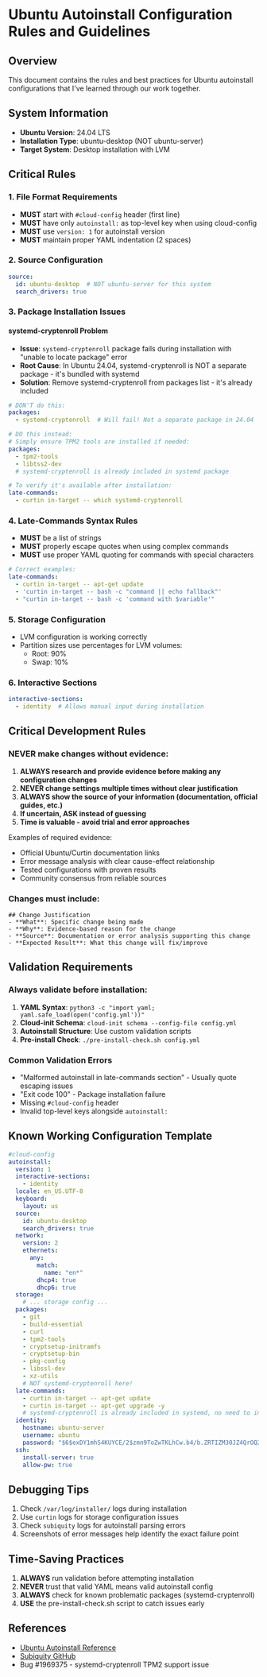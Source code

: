 # Ubuntu Autoinstall Configuration Rules and Guidelines

## Overview
This document contains the rules and best practices for Ubuntu autoinstall configurations that I've learned through our work together.

## System Information
- **Ubuntu Version**: 24.04 LTS
- **Installation Type**: ubuntu-desktop (NOT ubuntu-server)
- **Target System**: Desktop installation with LVM

## Critical Rules

### 1. File Format Requirements
- **MUST** start with `#cloud-config` header (first line)
- **MUST** have only `autoinstall:` as top-level key when using cloud-config
- **MUST** use `version: 1` for autoinstall version
- **MUST** maintain proper YAML indentation (2 spaces)

### 2. Source Configuration
```yaml
source:
  id: ubuntu-desktop  # NOT ubuntu-server for this system
  search_drivers: true
```

### 3. Package Installation Issues

#### systemd-cryptenroll Problem
- **Issue**: `systemd-cryptenroll` package fails during installation with "unable to locate package" error
- **Root Cause**: In Ubuntu 24.04, systemd-cryptenroll is NOT a separate package - it's bundled with systemd
- **Solution**: Remove systemd-cryptenroll from packages list - it's already included

```yaml
# DON'T do this:
packages:
  - systemd-cryptenroll  # Will fail! Not a separate package in 24.04

# DO this instead:
# Simply ensure TPM2 tools are installed if needed:
packages:
  - tpm2-tools
  - libtss2-dev
  # systemd-cryptenroll is already included in systemd package

# To verify it's available after installation:
late-commands:
  - curtin in-target -- which systemd-cryptenroll
```

### 4. Late-Commands Syntax Rules
- **MUST** be a list of strings
- **MUST** properly escape quotes when using complex commands
- **MUST** use proper YAML quoting for commands with special characters

```yaml
# Correct examples:
late-commands:
  - curtin in-target -- apt-get update
  - 'curtin in-target -- bash -c "command || echo fallback"'
  - "curtin in-target -- bash -c 'command with $variable'"
```

### 5. Storage Configuration
- LVM configuration is working correctly
- Partition sizes use percentages for LVM volumes:
  - Root: 90%
  - Swap: 10%

### 6. Interactive Sections
```yaml
interactive-sections:
  - identity  # Allows manual input during installation
```

## Critical Development Rules

### NEVER make changes without evidence:
1. **ALWAYS research and provide evidence before making any configuration changes**
2. **NEVER change settings multiple times without clear justification**
3. **ALWAYS show the source of your information (documentation, official guides, etc.)**
4. **If uncertain, ASK instead of guessing**
5. **Time is valuable - avoid trial and error approaches**

Examples of required evidence:
- Official Ubuntu/Curtin documentation links
- Error message analysis with clear cause-effect relationship
- Tested configurations with proven results
- Community consensus from reliable sources

### Changes must include:
```
## Change Justification
- **What**: Specific change being made
- **Why**: Evidence-based reason for the change
- **Source**: Documentation or error analysis supporting this change
- **Expected Result**: What this change will fix/improve
```

## Validation Requirements

### Always validate before installation:
1. **YAML Syntax**: `python3 -c "import yaml; yaml.safe_load(open('config.yml'))"`
2. **Cloud-init Schema**: `cloud-init schema --config-file config.yml`
3. **Autoinstall Structure**: Use custom validation scripts
4. **Pre-install Check**: `./pre-install-check.sh config.yml`

### Common Validation Errors
- "Malformed autoinstall in late-commands section" - Usually quote escaping issues
- "Exit code 100" - Package installation failure
- Missing `#cloud-config` header
- Invalid top-level keys alongside `autoinstall:`

## Known Working Configuration Template
```yaml
#cloud-config
autoinstall:
  version: 1
  interactive-sections:
    - identity
  locale: en_US.UTF-8
  keyboard:
    layout: us
  source:
    id: ubuntu-desktop
    search_drivers: true
  network:
    version: 2
    ethernets:
      any:
        match:
          name: "en*"
        dhcp4: true
        dhcp6: true
  storage:
    # ... storage config ...
  packages:
    - git
    - build-essential
    - curl
    - tpm2-tools
    - cryptsetup-initramfs
    - cryptsetup-bin
    - pkg-config
    - libssl-dev
    - xz-utils
    # NOT systemd-cryptenroll here!
  late-commands:
    - curtin in-target -- apt-get update
    - curtin in-target -- apt-get upgrade -y
    # systemd-cryptenroll is already included in systemd, no need to install it
  identity:
    hostname: ubuntu-server
    username: ubuntu
    password: "$6$exDY1mhS4KUYCE/2$zmn9ToZwTKLhCw.b4/b.ZRTIZM30JZ4QrOQ2aOXJ8yk96xpcCof0kxKwuX1kqLG/ygbJ1f8wxED22bTL4F46P0"
  ssh:
    install-server: true
    allow-pw: true
```

## Debugging Tips
1. Check `/var/log/installer/` logs during installation
2. Use `curtin` logs for storage configuration issues
3. Check `subiquity` logs for autoinstall parsing errors
4. Screenshots of error messages help identify the exact failure point

## Time-Saving Practices
1. **ALWAYS** run validation before attempting installation
2. **NEVER** trust that valid YAML means valid autoinstall config
3. **ALWAYS** check for known problematic packages (systemd-cryptenroll)
4. **USE** the pre-install-check.sh script to catch issues early

## References
- [Ubuntu Autoinstall Reference](https://canonical-subiquity.readthedocs-hosted.com/en/latest/reference/autoinstall-reference.html)
- [Subiquity GitHub](https://github.com/canonical/subiquity)
- Bug #1969375 - systemd-cryptenroll TPM2 support issue
